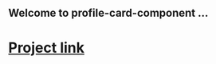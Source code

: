 ## Welcome to profile-card-component ...
# [Project link](https://marwenez.github.io/profile-card-component/)